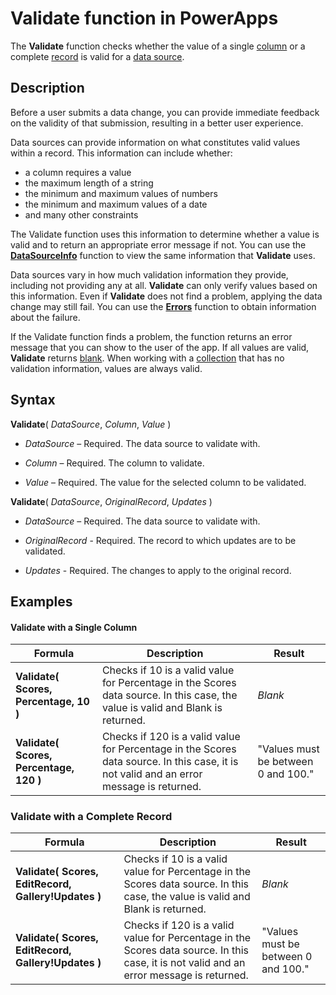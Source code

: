 <properties
	pageTitle="PowerApps: Validate function"
	description="Reference information for the Validate function in PowerApps, including syntax and examples"
	services="powerapps"
	documentationCenter="na"
	authors="gregli-msft"
	manager="dwrede"
	editor=""
	tags=""/>

<tags
   ms.service="powerapps"
   ms.devlang="na"
   ms.topic="article"
   ms.tgt_pltfrm="na"
   ms.workload="na"
   ms.date="11/01/2015"
   ms.author="gregli"/>

# Validate function in PowerApps #

The **Validate** function checks whether the value of a single [column](working-with-tables.md) or a complete [record](working-with-tables.md) is valid for a [data source](working-with-data-sources.md).  

## Description ##

Before a user submits a data change, you can provide immediate feedback on the validity of that submission, resulting in a better user experience.

Data sources can provide information on what constitutes valid values within a record.  This information can include whether:
- a column requires a value
- the maximum length of a string
- the minimum and maximum values of numbers 
- the minimum and maximum values of a date
- and many other constraints  
 
The Validate function uses this information to determine whether a value is valid and to return an appropriate error message if not. You can use the **[DataSourceInfo](file-name.md)** function to view the same information that **Validate** uses. 

Data sources vary in how much validation information they provide, including not providing any at all.  **Validate** can only verify values based on this information.  Even if  **Validate** does not find a problem, applying the data change may still fail. You can use the **[Errors](function-errors.md)** function to obtain information about the failure.

If the Validate function finds a problem, the function returns an error message that you can show to the user of the app.  If all values are valid, **Validate** returns [blank](file-name.md).  When working with a [collection](working-with-data-sources.md) that has no validation information, values are always valid.

## Syntax ##

**Validate**( *DataSource*, *Column*, *Value* )

- *DataSource* – Required. The data source to validate with.

- *Column* – Required. The column to validate.

- *Value* – Required. The value for the selected column to be validated.

**Validate**( *DataSource*, *OriginalRecord*, *Updates* )

 - *DataSource* – Required. The data source to validate with.

- *OriginalRecord* - Required.  The record to which updates are to be validated.

- *Updates* - Required.  The changes to apply to the original record.


## Examples ##

#### Validate with a Single Column ###
| Formula                                 | Description                                                                                                                                           | Result              |
|-----------------------------------------|-------------------------------------------------------------------------------------------------------------------------------------------------------|---------------------|
| **Validate( Scores, Percentage, 10 )** | Checks if 10 is a valid value for Percentage in the Scores data source.  In this case, the value is valid and Blank is returned. | *Blank* |
| **Validate( Scores, Percentage, 120 )** | Checks if 120 is a valid value for Percentage in the Scores data source.  In this case, it is not valid and an error message is returned.| "Values must be between 0 and 100."  |

### Validate with a Complete Record ###
| Formula                                 | Description                                                                                                                                           | Result              |
|-----------------------------------------|-------------------------------------------------------------------------------------------------------------------------------------------------------|---------------------|
| **Validate( Scores, EditRecord, Gallery!Updates )** | Checks if 10 is a valid value for Percentage in the Scores data source.  In this case, the value is valid and Blank is returned. | *Blank* |
| **Validate( Scores, EditRecord, Gallery!Updates )** | Checks if 120 is a valid value for Percentage in the Scores data source.  In this case, it is not valid and an error message is returned.| "Values must be between 0 and 100."  |


